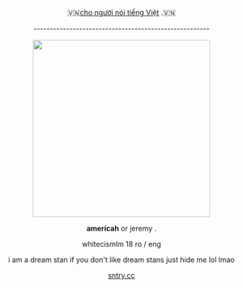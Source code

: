 <p align="center">
🇻🇳<a href="https://rentry.co/h7ohx2">cho người nói tiếng Việt</a> .🇻🇳
<p align="center">
------------------------------------------------------
<p align="center">
<img width="350" src="https://i.postimg.cc/vT66w7hz/adafdfadw2.png">

<p align="center">
<strong>americah</strong> or jeremy .
<p align="center"> whitecismlm 18 ro / eng
<p align="center">i am a dream stan if you don't like dream stans just hide me lol lmao
<p align="center"><a href='https://maow.cc/☀'>sntry.cc</a>
